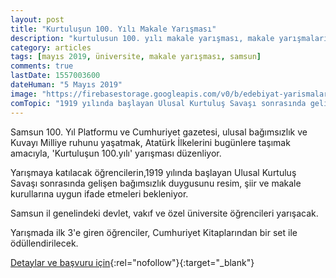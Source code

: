 ```yaml
---
layout: post
title: "Kurtuluşun 100. Yılı Makale Yarışması"
description: "kurtulusun 100. yılı makale yarışması, makale yarışmaları"
category: articles
tags: [mayıs 2019, üniversite, makale yarışması, samsun]
comments: true
lastDate: 1557003600
dateHuman: "5 Mayıs 2019"
image: "https://firebasestorage.googleapis.com/v0/b/edebiyat-yarismalari.appspot.com/o/kurtulus-makale-yarismasi.jpg?alt=media&token=87f4d262-8338-4118-8b23-4f381b20cb13"
comTopic: "1919 yılında başlayan Ulusal Kurtuluş Savaşı sonrasında gelişen bağımsızlık duygusu"
---
```


Samsun 100. Yıl Platformu ve Cumhuriyet gazetesi, ulusal bağımsızlık ve Kuvayı Milliye ruhunu yaşatmak, Atatürk İlkelerini bugünlere taşımak amacıyla, 'Kurtuluşun 100.yılı' yarışması düzenliyor.

Yarışmaya katılacak öğrencilerin,1919 yılında başlayan Ulusal Kurtuluş Savaşı sonrasında gelişen bağımsızlık duygusunu resim, şiir ve makale kurullarına uygun ifade etmeleri bekleniyor.

Samsun il genelindeki devlet, vakıf ve özel üniversite öğrencileri yarışacak.

Yarışmada ilk 3'e giren öğrenciler, Cumhuriyet Kitaplarından bir set ile ödüllendirilecek.

[Detaylar ve başvuru için](http://www.cumhuriyet.com.tr/haber/kultur-sanat/1303328/_Kurtulusun_100.yili__yarismasi_icin_basvurular_basliyor.html?utm_source=edebiyatyarismalari.com&utm_medium=affiliate&utm_campaign=cpc){:rel="nofollow"}{:target="_blank"}
